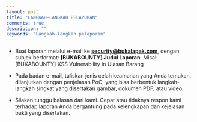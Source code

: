 ```yaml
---
layout: post
title: "LANGKAH-LANGKAH PELAPORAN"
comments: true
description: ""
keywords: "Langkah-langkah pelaporan"
---
```


- Buat laporan melalui e-mail ke **security@bukalapak.com**, dengan subjek berformat: **[BUKABOUNTY] Judul Laporan**. Misal: [BUKABOUNTY] XSS Vulnerability in Ulasan Barang

- Pada badan e-mail, tuliskan jenis celah keamanan yang Anda temukan, dilanjutkan dengan penjelasan PoC, yang bisa berbentuk langkah-langkah singkat yang disertakan gambar, dokumen PDF, atau video.

- Silakan tunggu balasan dari kami. Cepat atau tidaknya respon kami terhadap laporan Anda bergantung pada kelengkapan dan kejelasan bukti yang disertakan.
